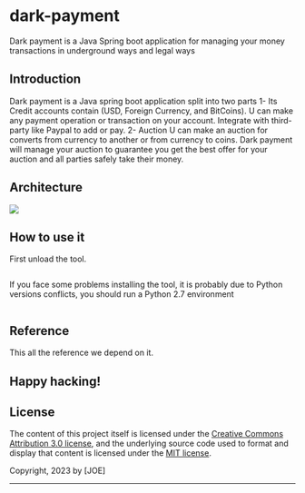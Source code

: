 # dark-payment




Dark payment is a Java Spring boot application for managing your money transactions in underground ways and legal ways

Introduction
-----------
Dark payment is a Java spring boot application split into two parts
1- Its Credit accounts contain (USD, Foreign Currency, and BitCoins).
U can make any payment operation or transaction on your account.
Integrate with third-party like Paypal to add or pay.
2- Auction
U can make an auction for converts from currency to another or from currency to coins.
Dark payment will manage your auction to guarantee you get the best offer for your auction and all parties safely take their money.

Architecture
-----------
![](https://github.com/fancypandaa/dark-payment/src/main/resources/docs/auction.drawio.png)


How to use it
-------
First unload the tool.
```

```
If you face some problems installing the tool, it is probably due to Python versions conflicts, you should run a Python 2.7 environment
```

```

Reference
-------
This all the reference we depend on it.


Happy hacking!
-------


## License

The content of this project itself is licensed under the [Creative Commons Attribution 3.0 license](http://creativecommons.org/licenses/by/3.0/us/deed.en_US), and the underlying source code used to format and display that content is licensed under the [MIT license](http://opensource.org/licenses/mit-license.php).

Copyright, 2023 by [JOE]

-------------
